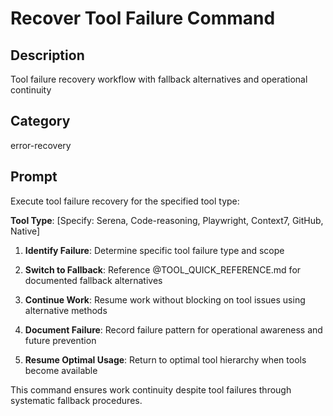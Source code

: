 # Recover Tool Failure Command

## Description
Tool failure recovery workflow with fallback alternatives and operational continuity

## Category
error-recovery

## Prompt

Execute tool failure recovery for the specified tool type:

**Tool Type**: [Specify: Serena, Code-reasoning, Playwright, Context7, GitHub, Native]

1. **Identify Failure**: Determine specific tool failure type and scope

2. **Switch to Fallback**: Reference @TOOL_QUICK_REFERENCE.md for documented fallback alternatives

3. **Continue Work**: Resume work without blocking on tool issues using alternative methods

4. **Document Failure**: Record failure pattern for operational awareness and future prevention

5. **Resume Optimal Usage**: Return to optimal tool hierarchy when tools become available

This command ensures work continuity despite tool failures through systematic fallback procedures.